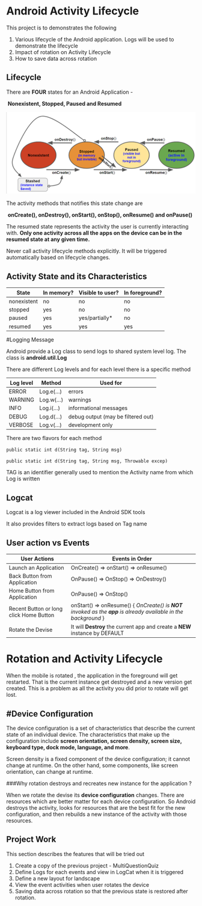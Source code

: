 # Android Activity Lifecycle

This project is to demonstrates the following

1. Various lifecycle of the Android application. Logs will be used to demonstrate the lifecycle
2. Impact of rotation on Activity Lifecycle
3. How to save data across rotation



## Lifecycle 

There are **FOUR** states for an Android Application -

​		**Nonexistent, Stopped, Paused  and Resumed**

![Lifecycle](lifecycle.png)

The activity methods that notifies this state change are 

​	**onCreate(), onDestroy(), onStart(), onStop(), onResume() and onPause()**

The resumed state represents the activity the user is currently interacting with. **Only one activity across all the apps on the device can be in the resumed state at any given time.**

Never call activity lifecycle methods explicitly. It will be triggered automatically based on lifecycle changes.



## Activity State and its Characteristics



| State       | In memory? | Visible to user? | In foreground? |
| ----------- | ---------- | ---------------- | -------------- |
| nonexistent | no         | no               | no             |
| stopped     | yes        | no               | no             |
| paused      | yes        | yes/partially*   | no             |
| resumed     | yes        | yes              | yes            |



#Logging Message

Android provide a Log class to send logs to shared system level log. The class is **android.util.Log**

There are different Log levels and for each level there is a specific method

| Log level | Method   | Used for                           |
| --------- | -------- | ---------------------------------- |
| ERROR     | Log.e(…) | errors                             |
| WARNING   | Log.w(…) | warnings                           |
| INFO      | Log.i(…) | informational messages             |
| DEBUG     | Log.d(…) | debug output (may be filtered out) |
| VERBOSE   | Log.v(…) | development only                   |

There are two flavors for each method

```
public static int d(String tag, String msg)
```

```
public static int d(String tag, String msg, Throwable excep)
```

TAG is an identifier generally used to mention the Activity name from which Log is written

## Logcat

Logcat is a log viewer included in the Android SDK tools

It also provides filters to extract logs based on Tag name

## User action vs Events

| User Actions                            | Events in Order                          |
| --------------------------------------- | ---------------------------------------- |
| Launch an Application                   | OnCreate() => onStart() => onResume()    |
| Back Button from Application            | OnPause() => OnStop() => OnDestroy()     |
| Home Button from Application            | OnPause() => OnStop()                    |
| Recent Button or long click Home Button | onStart() => onResume()    { *OnCreate() is **NOT** invoked as the **app** is already available in the background*  } |
| Rotate the Devise                       | It will **Destroy** the current app and create a **NEW** instance by DEFAULT |



# Rotation and Activity Lifecycle

When the mobile is rotated , the application in the foreground will get restarted. That is the current instance get destroyed and a new version get created. This is a problem as all the activity you did prior to rotate will get lost.

## #Device Configuration

The device configuration is a set of characteristics that describe the current state of an individual device. The characteristics that make up the configuration include **screen orientation, screen density, screen size, keyboard type, dock mode, language, and more**.

Screen density is a fixed component of the device configuration; it cannot change at runtime. On the other hand, some components, like screen orientation, can change at runtime.

###Why rotation destroys and recreates new instance for the application ?

When  we rotate the devise its **device configuration** changes.  There are resources which are better matter for each device configuration. So Android destroys the activity, looks for resources that are the best fit for the new configuration, and then rebuilds a new instance of the activity with those resources.

 

## Project Work

This section describes the features that will be tried out 

1. Create a copy of the previous project -  MultiQuestionQuiz 
2. Define Logs for each events and view in LogCat when it is triggered
3. Define a new layout for landscape
4. View the event activities when user rotates the device
5. Saving data across rotation so that the previous state is restored after rotation.


